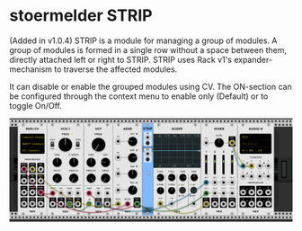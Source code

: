 # stoermelder STRIP

(Added in v1.0.4) STRIP is a module for managing a group of modules. A group of modules is formed in a single row without a space between them, directly attached left or right to STRIP. STRIP uses Rack v1's expander-mechanism to traverse the affected modules.

It can disable or enable the grouped modules using CV. The ON-section can be configured through the context menu to enable only (Default) or to toggle On/Off.

![STRIP Intro](./Strip-intro.gif)